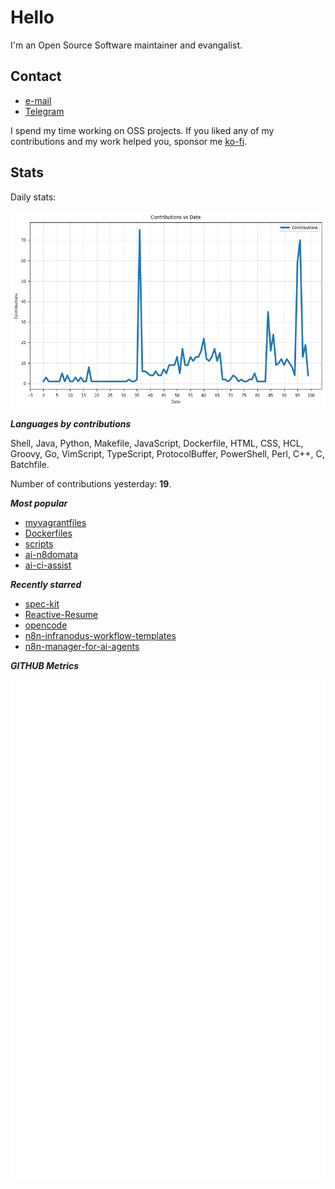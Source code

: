 
# Hello

I'm an Open Source Software maintainer and evangalist.

## Contact

- [e-mail](mailto:askb23@gmail.com)
- [Telegram]()

I spend my time working on OSS projects. If you liked any of
my contributions and my work helped you, sponsor me [ko-fi](https://ko-fi.com/askb23).

## Stats

Daily stats:

![contributions graph](graph.png)

***Languages by contributions***

Shell, Java, Python, Makefile, JavaScript, Dockerfile, HTML, CSS, HCL, Groovy, Go, VimScript, TypeScript, ProtocolBuffer, PowerShell, Perl, C++, C, Batchfile.

Number of contributions yesterday: **19**.

***Most popular***

- [myvagrantfiles](https://github.com/askb/myvagrantfiles)
- [Dockerfiles](https://github.com/askb/Dockerfiles)
- [scripts](https://github.com/askb/scripts)
- [ai-n8domata](https://github.com/askb/ai-n8domata)
- [ai-ci-assist](https://github.com/askb/ai-ci-assist)

***Recently starred***

- [spec-kit](https://github.com/github/spec-kit)
- [Reactive-Resume](https://github.com/AmruthPillai/Reactive-Resume)
- [opencode](https://github.com/sst/opencode)
- [n8n-infranodus-workflow-templates](https://github.com/infranodus/n8n-infranodus-workflow-templates)
- [n8n-manager-for-ai-agents](https://github.com/czlonkowski/n8n-manager-for-ai-agents)

***GITHUB Metrics***

![Metrics](https://github.com/askb/askb/blob/main/github-metrics.svg)


